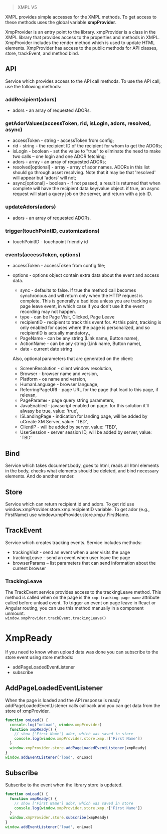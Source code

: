 >XMPL V5

XMPL provides simple accesses for the XMPL methods. To get access to these methods uses the global variable **xmpProvider**.  

XmpProvider is an entry point to the library. xmpProvider is a class in the XMPL library that provides access to the properties and methods in XMPL. XmpProvider includes the render method which is used to update HTML elements. XmpProvider has access to the public methods for API classes, store, trackEvent, and method bind.

## API
Service which provides access to the API call methods. To use the API call, use the following methods: 

### addRecipient(adors) 

- adors - an array of requested ADORs. 

### getAdorValues(accessToken, rid, isLogin, adors, resolved, async) 

- accessToken - string - accessToken from config;
- rid - string - the recipient ID of the recipient for whom to get the ADORs;
- isLogin - boolean - set the value to "true" to eliminate the need to make two calls – one login and one ADOR fetching;
- adors - array - an array of requested ADORs;
- resolved[optional] - array - array of ador names. ADORs in this list should go through asset resolving. Note that it may be that 'resolved' will appear but 'adors' will not;
- async[optional] - boolean - if not passed, a result is returned that when complete will have the recipient data key/value object. if true, an async request will start a query job on the server, and return with a job ID.  

### updateAdors(adors) 

- adors - an array of requested ADORs. 

### trigger(touchPointID, customizations) 

- touchPointID - touchpoint friendly id 

### events(accessToken, options) 

* accessToken - accessToken from config file;
* options - options object contain extra data about the event and access data.  
    * sync - defaults to false. If true the method call becomes synchronous and will return only when the HTTP request is complete. This is generally a bad idea unless you are tracking a page leave event, in which case if you don't use it the event recording may not happen. 
    * type - can be Page Visit, Clicked, Page Leave 
    * recipientID - recipient to track this event for. At this point, tracking is only enabled for cases where the page is personalized, and so recipientID is actually mandatory., 
    * PageName - can be any string (Link name, Button name), 
    * ActionName - can be any string (Link name, Button name), 
    * date - current date string 

    Also, optional parameters that are generated on the client:
    * ScreenResolution - client window resolution,
    * Browser - browser name and version,
    * Platform - os name and version,
    * HumanLanguage - browser language,
    * ReferringPageURI - page URL for the page that lead to this page, if relevan,
    * PageParamы - page query string parameters,
    * JavaEnabled  - javascript enabled on page. for this solution it'll alwasy be true, value: 'true',
    * ISLandingPage - indication for landing page, will be added by uCreate XM Server, value: 'TBD',
    * ClientIP - will be added by server, value: 'TBD',
    * UserSession - server session ID, will be added by server, value: 'TBD' 

## Bind  

Service which takes document.body, goes to html, reads all html elements in the body, checks what elements should be deleted, and bind necessary elements. And do another render. 

## Store 

Service which can return recipient id and adors. To get rid use  window.xmpProvider.store.xmp.recipientID variable. To get ador (e.g., FirstName) use window.xmpProvider.store.xmp.r.FirstName. 

## TrackEvent 

Service which creates tracking events. Service includes methods: 
* trackingVisit - send an event when a user visits the page
* trackingLeave - send an event when user leave the page 
* browserParams – list parameters that can send information about the current browser 

### TrackingLeave 

The TrackEvent service provides access to the trackingLeave method. This method is called when on the page is the `xmp-tracking-page-name` attribute called before unload event. To trigger an event on page leave in React or Angular routing, you can use this method manually in a component unmount.  
`window.xmpProvider.trackEvent.trackingLeave()`

# XmpReady 

If you need to know when upload data was done you can subscribe to the store event using store methods:
* addPageLoadedEventListener  
* subscribe

## AddPageLoadedEventListener 

When the page is loaded and the API response is ready addPageLoadedEventListener calls callback and you can get data from the store of xmpProvider. 
```javascript
function onLoad() { 
  console.log("onLoad", window.xmpProvider) 
  function xmpReady() { 
    // show ['First Name'] ador, which was saved in store
    console.log(window.xmpProvider.store.xmp.r['First Name']) 
  }
  window.xmpProvider.store.addPageLoadedEventListener(xmpReady) 
} 
window.addEventListener('load', onLoad)
```

## Subscribe 

Subscribe to the event when the library store is updated. 
```javascript
function onLoad() { 
  function xmpReady() { 
    // show ['First Name'] ador, which was saved in store
    console.log(window.xmpProvider.store.xmp.r['First Name']) 
  } 
  window.xmpProvider.store.subscribe(xmpReady) 
} 
window.addEventListener('load', onLoad)
```